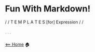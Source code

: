 # Fun With Markdown!

/ /  T E M P L A T E S   [for]  Expression / /

````javascript

```
````

[<== Home](README.md) 🏠
